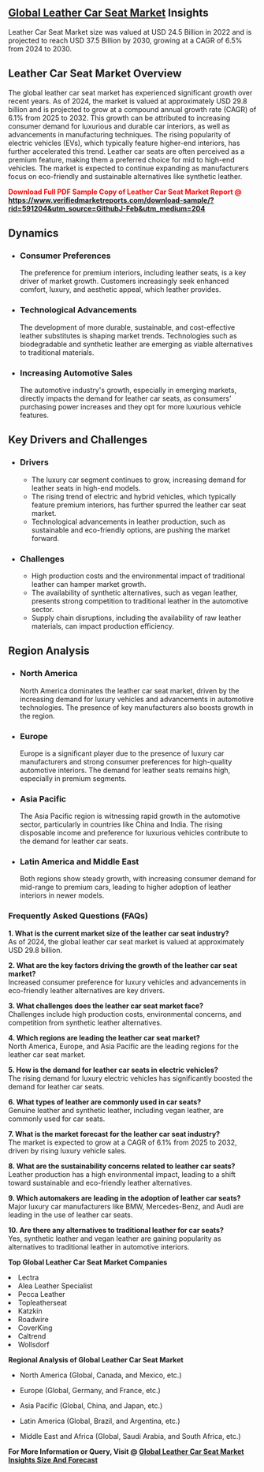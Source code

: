 <h2><a href="https://www.verifiedmarketreports.com/download-sample/?rid=591204&amp;utm_source=GithubJ&amp;utm_medium=204" target="_blank">Global Leather Car Seat Market</a> Insights</h2><p>Leather Car Seat Market size was valued at USD 24.5 Billion in 2022 and is projected to reach USD 37.5 Billion by 2030, growing at a CAGR of 6.5% from 2024 to 2030.</p><p><h2>Leather Car Seat Market Overview</h2> <p>The global leather car seat market has experienced significant growth over recent years. As of 2024, the market is valued at approximately USD 29.8 billion and is projected to grow at a compound annual growth rate (CAGR) of 6.1% from 2025 to 2032. This growth can be attributed to increasing consumer demand for luxurious and durable car interiors, as well as advancements in manufacturing techniques. The rising popularity of electric vehicles (EVs), which typically feature higher-end interiors, has further accelerated this trend. Leather car seats are often perceived as a premium feature, making them a preferred choice for mid to high-end vehicles. The market is expected to continue expanding as manufacturers focus on eco-friendly and sustainable alternatives like synthetic leather. <p><strong><p><span class=""><span style="color: #ff0000;"><strong>Download Full PDF Sample Copy of Leather Car Seat Market Report</strong> @ </span><a href="https://www.verifiedmarketreports.com/download-sample/?rid=591204&amp;utm_source=GithubJ-Feb&amp;utm_medium=204" target="_blank">https://www.verifiedmarketreports.com/download-sample/?rid=591204&amp;utm_source=GithubJ-Feb&amp;utm_medium=204</a></span></p></strong></p> <h2>Dynamics</h2> <ul> <li><h3>Consumer Preferences</h3> The preference for premium interiors, including leather seats, is a key driver of market growth. Customers increasingly seek enhanced comfort, luxury, and aesthetic appeal, which leather provides. </li> <li><h3>Technological Advancements</h3> The development of more durable, sustainable, and cost-effective leather substitutes is shaping market trends. Technologies such as biodegradable and synthetic leather are emerging as viable alternatives to traditional materials. </li> <li><h3>Increasing Automotive Sales</h3> The automotive industry's growth, especially in emerging markets, directly impacts the demand for leather car seats, as consumers' purchasing power increases and they opt for more luxurious vehicle features. </li> </ul> <h2>Key Drivers and Challenges</h2> <ul> <li><h3>Drivers</h3> <ul> <li>The luxury car segment continues to grow, increasing demand for leather seats in high-end models.</li> <li>The rising trend of electric and hybrid vehicles, which typically feature premium interiors, has further spurred the leather car seat market.</li> <li>Technological advancements in leather production, such as sustainable and eco-friendly options, are pushing the market forward.</li> </ul> </li> <li><h3>Challenges</h3> <ul> <li>High production costs and the environmental impact of traditional leather can hamper market growth.</li> <li>The availability of synthetic alternatives, such as vegan leather, presents strong competition to traditional leather in the automotive sector.</li> <li>Supply chain disruptions, including the availability of raw leather materials, can impact production efficiency.</li> </ul> </li> </ul> <h2>Region Analysis</h2> <ul> <li><h3>North America</h3> North America dominates the leather car seat market, driven by the increasing demand for luxury vehicles and advancements in automotive technologies. The presence of key manufacturers also boosts growth in the region. </li> <li><h3>Europe</h3> Europe is a significant player due to the presence of luxury car manufacturers and strong consumer preferences for high-quality automotive interiors. The demand for leather seats remains high, especially in premium segments. </li> <li><h3>Asia Pacific</h3> The Asia Pacific region is witnessing rapid growth in the automotive sector, particularly in countries like China and India. The rising disposable income and preference for luxurious vehicles contribute to the demand for leather car seats. </li> <li><h3>Latin America and Middle East</h3> Both regions show steady growth, with increasing consumer demand for mid-range to premium cars, leading to higher adoption of leather interiors in newer models.</li> </ul> <h3>Frequently Asked Questions (FAQs)</h3> <p><strong>1. What is the current market size of the leather car seat industry?</strong><br> As of 2024, the global leather car seat market is valued at approximately USD 29.8 billion.</p> <p><strong>2. What are the key factors driving the growth of the leather car seat market?</strong><br> Increased consumer preference for luxury vehicles and advancements in eco-friendly leather alternatives are key drivers.</p> <p><strong>3. What challenges does the leather car seat market face?</strong><br> Challenges include high production costs, environmental concerns, and competition from synthetic leather alternatives.</p> <p><strong>4. Which regions are leading the leather car seat market?</strong><br> North America, Europe, and Asia Pacific are the leading regions for the leather car seat market.</p> <p><strong>5. How is the demand for leather car seats in electric vehicles?</strong><br> The rising demand for luxury electric vehicles has significantly boosted the demand for leather car seats.</p> <p><strong>6. What types of leather are commonly used in car seats?</strong><br> Genuine leather and synthetic leather, including vegan leather, are commonly used for car seats.</p> <p><strong>7. What is the market forecast for the leather car seat industry?</strong><br> The market is expected to grow at a CAGR of 6.1% from 2025 to 2032, driven by rising luxury vehicle sales.</p> <p><strong>8. What are the sustainability concerns related to leather car seats?</strong><br> Leather production has a high environmental impact, leading to a shift toward sustainable and eco-friendly leather alternatives.</p> <p><strong>9. Which automakers are leading in the adoption of leather car seats?</strong><br> Major luxury car manufacturers like BMW, Mercedes-Benz, and Audi are leading in the use of leather car seats.</p> <p><strong>10. Are there any alternatives to traditional leather for car seats?</strong><br> Yes, synthetic leather and vegan leather are gaining popularity as alternatives to traditional leather in automotive interiors.</p> </p><p><strong>Top Global Leather Car Seat Market Companies</strong></p><div data-test-id=""><p><li>Lectra</li><li> Alea Leather Specialist</li><li> Pecca Leather</li><li> Topleatherseat</li><li> Katzkin</li><li> Roadwire</li><li> CoverKing</li><li> Caltrend</li><li> Wollsdorf</li></p><div><strong>Regional Analysis of&nbsp;Global Leather Car Seat Market</strong></div><ul><li dir="ltr"><p dir="ltr">North America&nbsp;(Global, Canada, and Mexico, etc.)</p></li><li dir="ltr"><p dir="ltr">Europe (Global, Germany, and France, etc.)</p></li><li dir="ltr"><p dir="ltr">Asia Pacific&nbsp;(Global, China, and Japan, etc.)</p></li><li dir="ltr"><p dir="ltr">Latin America&nbsp;(Global, Brazil, and Argentina, etc.)</p></li><li dir="ltr">Middle East and Africa&nbsp;(Global, Saudi Arabia, and South Africa, etc.)</li></ul><p><strong>For More Information or Query, Visit @&nbsp;</strong><strong><a href="https://www.verifiedmarketreports.com/product/leather-car-seat-market/?utm_source=GithubJ&amp;utm_medium=204" target="_blank">Global Leather Car Seat Market Insights Size And Forecast</a></strong></p></div>
